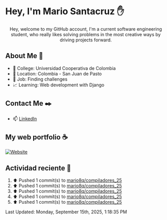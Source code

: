 # Hey, I'm Mario Santacruz :raised_hand:

<center>
    Hey, welcome to my GitHub account, I'm a current software engineering student, who really likes solving problems in the most creative ways by driving projects forward.
</center>

## About Me 🤔

- :school_satchel: College: Universidad Cooperativa de Colombia
- :round_pushpin: Location: Colombia - San Juan de Pasto
- :briefcase: Job: Finding challenges
- :chart_with_upwards_trend: Learning: Web development with Django

## Contact Me :black_nib:

- :mailbox: [LinkedIn](https://www.linkedin.com/in/mario-fernando-santacruz-pantoja-967349324/)

## My web portfolio :coffee:

[![Website](https://img.shields.io/website?url=https%3A%2F%2Fmiportfolio-murex.vercel.app%2F&up_message=My%20portfolio&up_color=yellow&down_message=Website&down_color=black&style=for-the-badge&label=Personal%20website)](https://miportfolio-murex.vercel.app/)

## Actividad reciente :eyes:
<!--RECENT_ACTIVITY:start-->
1. ⬆️ Pushed 1 commit(s) to [mario8q/compiladores_25](https://github.com/mario8q/compiladores_25)<br>
2. ⬆️ Pushed 1 commit(s) to [mario8q/compiladores_25](https://github.com/mario8q/compiladores_25)<br>
3. ⬆️ Pushed 1 commit(s) to [mario8q/compiladores_25](https://github.com/mario8q/compiladores_25)<br>
4. ⬆️ Pushed 1 commit(s) to [mario8q/compiladores_25](https://github.com/mario8q/compiladores_25)<br>
5. ⬆️ Pushed 1 commit(s) to [mario8q/compiladores_25](https://github.com/mario8q/compiladores_25)<br>
<!--RECENT_ACTIVITY:end-->
<!--RECENT_ACTIVITY:last_update-->
Last Updated: Monday, September 15th, 2025, 1:18:35 PM
<!--RECENT_ACTIVITY:last_update_end-->
